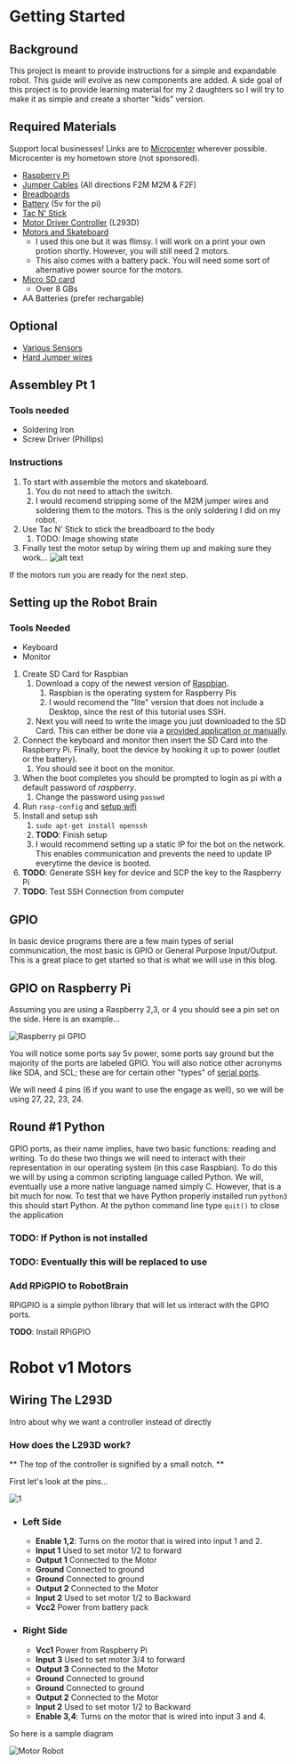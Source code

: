 # Getting Started

## Background

This project is meant to provide instructions for a simple and expandable robot. This guide will evolve as new components are added. A side goal of this project is to provide learning material for my 2 daughters so I will try to make it as simple and create a shorter "kids" version.

## Required Materials 

Support local businesses! Links are to [Microcenter](https://www.microcenter.com) wherever possible. Microcenter is my hometown store (not sponsored).

* [Raspberry Pi][raspberry-pi-buy]
* [Jumper Cables][jumper-cables-buy] (All directions F2M M2M & F2F)
* [Breadboards][breadboard-buy]
* [Battery][battery-5v-buy] (5v for the pi)
* [Tac N' Stick][tac-n-stick-buy]
* [Motor Driver Controller][motor-driver-buy] (L293D)
* [Motors and Skateboard][body-buy]
    * I used this one but it was flimsy. I will work on a print your own protion shortly. However, you will still need 2 motors.
    * This also comes with a battery pack. You will need some sort of alternative power source for the motors.
* [Micro SD card][sd-card-buy]
    * Over 8 GBs
* AA Batteries (prefer rechargable)


## Optional
* [Various Sensors][sensors-buy]
* [Hard Jumper wires][hard-wire-buy]

[raspberry-pi-buy]: https://www.microcenter.com/product/473292/raspberry-pi-2-model-b
[jumper-cables-buy]: https://todo.com
[breadboard-buy]: https://www.microcenter.com/product/613877/inland-400-tie-points-breadboard---3-pack
[tac-n-stick-buy]: https://www.amazon.com/gp/product/B001CEMCXQ/ref=ppx_yo_dt_b_asin_title_o03_s01?ie=UTF8&psc=1
[battery-5v-buy]: https://www.amazon.com/gp/product/B07BSG7V3J/ref=ppx_yo_dt_b_asin_title_o03_s03?ie=UTF8&psc=1
[sensors-buy]: https://www.amazon.com/gp/product/B01MG49ZQ5/ref=ppx_yo_dt_b_search_asin_title?ie=UTF8&psc=1
[motor-driver-buy]: https://www.amazon.com/gp/product/B07NXTWJV9/ref=ppx_yo_dt_b_asin_title_o03_s03?ie=UTF8&psc=1
[hard-wire-buy]: https://www.microcenter.com/product/404582/elenco-jumper-wire-kit,-pre-formed,-140-pc
[body-buy]: https://www.amazon.com/gp/product/B01LXY7CM3/ref=ppx_yo_dt_b_search_asin_title?ie=UTF8&psc=1
[sd-card-buy]: https://www.microcenter.com/product/616252/kingston-64gb-canvas-select-plus-microsdhc-class-10--uhs-1-flash-memory-card-w--adapter-(2-pack)

## Assembley Pt 1

### Tools needed

* Soldering Iron
* Screw Driver (Phillips)

### Instructions

1. To start with assemble the motors and skateboard.
    1. You do not need to attach the switch.
    1. I would recomend stripping some of the M2M jumper wires and soldering them to the motors. This is the only soldering I did on my robot.
1. Use Tac N' Stick to stick the breadboard to the body
    1. TODO: Image showing state
1. Finally test the motor setup by wiring them up and making sure they work...
    ![alt text](./imgs/state1bb.png)

If the motors run you are ready for the next step.

## Setting up the Robot Brain            

### Tools Needed

* Keyboard
* Monitor

1. Create SD Card for Raspbian
    1. Download a copy of the newest version of [Raspbian](https://www.raspberrypi.org/downloads/raspbian/). 
        1. Raspbian is the operating system for Raspberry Pis
        1. I would recomend the "lite" version that does not include a Desktop, since the rest of this tutorial uses SSH.
    1. Next you will need to write the image you just downloaded to the SD Card. This can either be done via a [provided application or manually](https://www.raspberrypi.org/documentation/installation/installing-images/README.md).
1. Connect the keyboard and monitor then insert the SD Card into the Raspberry Pi. Finally, boot the device by hooking it up to power (outlet or the battery).
    1. You should see it boot on the monitor.
1. When the boot completes you should be prompted to login as pi with a default password of *raspberry*.
    1. Change the password using `passwd`
1. Run `rasp-config` and [setup wifi](https://www.raspberrypi.org/documentation/configuration/wireless/wireless-cli.md)
1. Install and setup ssh
    1. `sudo apt-get install openssh`
    1. **TODO**: Finish setup
    1. I would recommend setting up a static IP for the bot on the network. This enables communication and prevents the need to update IP everytime the device is booted.
1. **TODO**: Generate SSH key for device and SCP the key to the Raspberry Pi
1. **TODO**: Test SSH Connection from computer

## GPIO

In basic device programs there are a few main types of serial communication, the most basic is GPIO or General Purpose Input/Output. This is a great place to get started so that is what we will use in this blog.

## GPIO on Raspberry Pi 

Assuming you are using a Raspberry 2,3, or 4 you should see a pin set on the side. Here is an example...

![Raspberry pi GPIO](https://www.raspberrypi.org/documentation/usage/gpio/images/GPIO-Pinout-Diagram-2.png)

You will notice some ports say 5v power, some ports say ground but the majority of the ports are labeled GPIO. You will also notice other acronyms like SDA, and SCL; these are for certain other "types" of [serial ports](https://www.robot-electronics.co.uk/i2c-tutorial).

We will need 4 pins (6 if you want to use the engage as well), so we will be using 27, 22, 23, 24.

## Round #1 Python

GPIO ports, as their name implies, have two basic functions: reading and writing. To do these two things we will need to interact with their representation in our operating system (in this case Raspbian). To do this we will by using a common scripting language called Python. We will, eventually use a more native language named simply C. However, that is a bit much for now. To test that we have Python properly installed run `python3` this should start Python. At the python command line type `quit()` to close the application

### TODO: If Python is not installed 

### TODO: Eventually this will be replaced to use 
### Add RPiGPIO to RobotBrain

RPiGPIO is a simple python library that will let us interact with the GPIO ports.

**TODO**: Install RPiGPIO

# Robot v1 Motors

## Wiring The L293D

Intro about why we want a controller instead of directly

### How does the L293D work?

** The top of the controller is signified by a small notch. ** 

First let's look at the pins... 

![1](https://components101.com/sites/default/files/component_pin/L293D-Pinout.png)
  
  * ### Left Side       
    * **Enable 1,2**: Turns on the motor that is wired into input 1 and 2.
    * **Input 1** Used to set motor 1/2 to forward
    * **Output 1** Connected to the Motor
    * **Ground** Connected to ground 
    * **Ground** Connected to ground          
    * **Output 2** Connected to the Motor
    * **Input 2** Used to set motor 1/2 to Backward
    * **Vcc2** Power from battery pack
  * ### Right Side       
    * **Vcc1** Power from Raspberry Pi 
    * **Input 3** Used to set motor 3/4 to forward
    * **Output 3** Connected to the Motor
    * **Ground** Connected to ground 
    * **Ground** Connected to ground          
    * **Output 2** Connected to the Motor
    * **Input 2** Used to set motor 1/2 to Backward
    * **Enable 3,4**: Turns on the motor that is wired into input 3 and 4.
       
So here is a sample diagram 

![Motor Robot](./imgs/state2bb.png)       